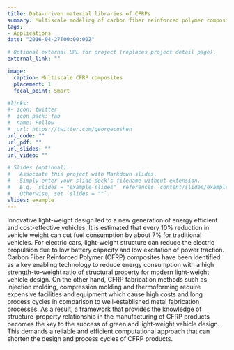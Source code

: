 ```yaml
---
title: Data-driven material libraries of CFRPs
summary: Multiscale modeling of carbon fiber reinforced polymer composites.
tags:
- Applications
date: "2016-04-27T00:00:00Z"

# Optional external URL for project (replaces project detail page).
external_link: ""

image:
  caption: Multiscale CFRP composites
  placement: 1
  focal_point: Smart

#links:
#- icon: twitter
#  icon_pack: fab
#  name: Follow
#  url: https://twitter.com/georgecushen
url_code: ""
url_pdf: ""
url_slides: ""
url_video: ""

# Slides (optional).
#   Associate this project with Markdown slides.
#   Simply enter your slide deck's filename without extension.
#   E.g. `slides = "example-slides"` references `content/slides/example-slides.md`.
#   Otherwise, set `slides = ""`.
slides: example
---
```

Innovative light-weight design led to a new generation of energy efficient and cost-effective vehicles. It is estimated that every 10% reduction in vehicle weight can cut fuel consumption by about 7% for traditional vehicles. For electric cars, light-weight structure can reduce the electric propulsion due to low battery capacity and low excitation of power traction. Carbon Fiber Reinforced Polymer (CFRP) composites have been identified as a key enabling technology to reduce energy consumption with a high strength-to-weight ratio of structural property for modern light-weight vehicle design. On the other hand, CFRP fabrication methods such as injection molding, compression molding and thermoforming require expensive facilities and equipment which cause high costs and long process cycles in comparison to well-established metal fabrication processes. As a result, a framework that provides the knowledge of structure-property relationship in the manufacturing of CFRP products becomes the key to the success of green and light-weight vehicle design. This demands a reliable and efficient computational approach that can shorten the design and process cycles of CFRP products.
